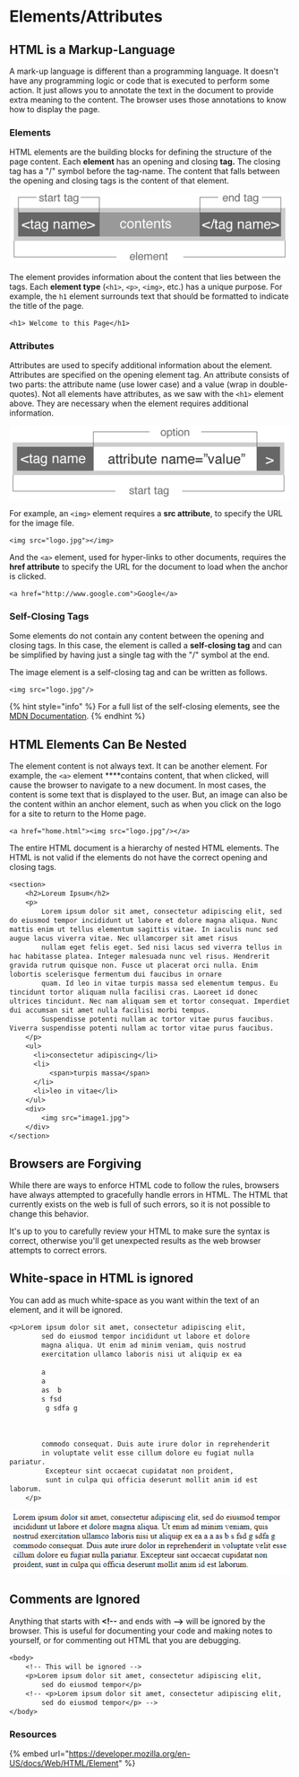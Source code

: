 # Elements/Attributes

## HTML is a Markup-Language

A mark-up language is different than a programming language. It doesn't have any programming logic or code that is executed to perform some action. It just allows you to annotate the text in the document to provide extra meaning to the content. The browser uses those annotations to know how to display the page.

### **Elements**

HTML elements are the building blocks for defining the structure of the page content. Each **element** has an opening and closing **tag.**  The closing tag has a "/" symbol before the tag-name. The content that falls between the opening and closing tags is the content of that element. 

![](../.gitbook/assets/image%20%2827%29.png)

The element provides information about the content that lies between the tags.  Each **element type** \(`<h1>`, `<p>`, `<img>`, etc.\) has a unique purpose. For example, the `h1` element surrounds text that should be formatted to indicate the title of the page.

```markup
<h1> Welcome to this Page</h1>
```

### **Attributes** 

Attributes are used to specify additional information about the element. Attributes are specified on the opening element tag. An attribute consists of two parts: the attribute name \(use lower case\) and a value \(wrap in double-quotes\). Not all elements have attributes,  as we saw with the `<h1>` element above. They are necessary when the element requires additional information.

![](../.gitbook/assets/image%20%2848%29.png)

For example, an  `<img>` element requires a **src attribute**, to specify the URL for the image file.

```markup
<img src="logo.jpg"></img>
```

And the `<a>` element, used for hyper-links to other documents, requires the **href attribute** to specify the URL for the document to load when the anchor is clicked.

```markup
<a href="http://www.google.com">Google</a>
```

### Self-Closing Tags

Some elements do not contain any content between the opening and closing tags. In this case, the element is called a **self-closing tag** and can be simplified by having just a single tag with the "/" symbol at the end.

The image element is a self-closing tag and can be written as follows.

```markup
<img src="logo.jpg"/>
```

{% hint style="info" %}
For a full list of the self-closing elements, see the [MDN Documentation](https://developer.mozilla.org/en-US/docs/Glossary/Empty_element).
{% endhint %}

## HTML Elements Can Be Nested

The element content is not always text. It can be another element. For example,  the `<a>` element ****contains content, that when clicked, will cause the browser to navigate to a new document. In most cases, the content is some text that is displayed to the user. But, an image can also be the content within an anchor element, such as when you click on the logo for a site to return to the Home page.

```markup
<a href="home.html"><img src="logo.jpg"/></a>
```

The entire HTML document is a hierarchy of nested HTML elements. The HTML is not valid if the elements do not have the correct opening and closing tags.

```markup
<section>
    <h2>Loreum Ipsum</h2>
    <p>
        Lorem ipsum dolor sit amet, consectetur adipiscing elit, sed do eiusmod tempor incididunt ut labore et dolore magna aliqua. Nunc mattis enim ut tellus elementum sagittis vitae. In iaculis nunc sed augue lacus viverra vitae. Nec ullamcorper sit amet risus
        nullam eget felis eget. Sed nisi lacus sed viverra tellus in hac habitasse platea. Integer malesuada nunc vel risus. Hendrerit gravida rutrum quisque non. Fusce ut placerat orci nulla. Enim lobortis scelerisque fermentum dui faucibus in ornare
        quam. Id leo in vitae turpis massa sed elementum tempus. Eu tincidunt tortor aliquam nulla facilisi cras. Laoreet id donec ultrices tincidunt. Nec nam aliquam sem et tortor consequat. Imperdiet dui accumsan sit amet nulla facilisi morbi tempus.
        Suspendisse potenti nullam ac tortor vitae purus faucibus. Viverra suspendisse potenti nullam ac tortor vitae purus faucibus.
    </p>
    <ul>
      <li>consectetur adipiscing</li>
      <li>
          <span>turpis massa</span>
      </li>
      <li>leo in vitae</li>
    </ul>
    <div>
        <img src="image1.jpg">
    </div>
</section>
```

## Browsers are Forgiving

While there are ways to enforce HTML code to follow the rules, browsers have always attempted to gracefully handle errors in HTML. The HTML that currently exists on the web is full of such errors, so it is not possible to change this behavior.

It's up to you to carefully review your HTML to make sure the syntax is correct, otherwise you'll get unexpected results as the web browser attempts to correct errors.

## White-space in HTML is ignored

You can add as much white-space as you want within the text of an element, and it will be ignored.

```markup
<p>Lorem ipsum dolor sit amet, consectetur adipiscing elit, 
        sed do eiusmod tempor incididunt ut labore et dolore 
        magna aliqua. Ut enim ad minim veniam, quis nostrud 
        exercitation ullamco laboris nisi ut aliquip ex ea 

        a
        a
        as  b
        s fsd
         g sdfa g



        commodo consequat. Duis aute irure dolor in reprehenderit 
        in voluptate velit esse cillum dolore eu fugiat nulla pariatur.
         Excepteur sint occaecat cupidatat non proident, 
         sunt in culpa qui officia deserunt mollit anim id est laborum.
    </p>
```

![](../.gitbook/assets/image%20%2820%29.png)

## Comments are Ignored

Anything that starts with **&lt;!--** and ends with **--&gt;** will be ignored by the browser. This is useful for documenting your code and making notes to yourself, or for commenting out HTML that you are debugging.

```markup
<body>
    <!-- This will be ignored -->
    <p>Lorem ipsum dolor sit amet, consectetur adipiscing elit, 
        sed do eiusmod tempor</p>
    <!-- <p>Lorem ipsum dolor sit amet, consectetur adipiscing elit, 
        sed do eiusmod tempor</p> -->  
</body>
```

### Resources

{% embed url="https://developer.mozilla.org/en-US/docs/Web/HTML/Element" %}

